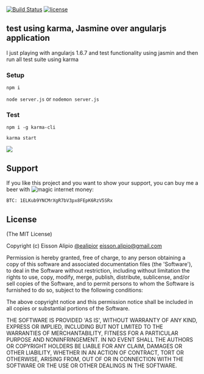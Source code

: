 [![Build Status](https://travis-ci.org/ealipio/testealo-menealo.svg?branch=master)](https://travis-ci.org/ealipio/testealo-menealo)
[![license](https://img.shields.io/github/license/ealipio/teste.svg)]()

## test using karma, Jasmine over angularjs application
I just playing with angularjs 1.6.7 and test functionality using jasmin and then run all test suite using karma
### Setup

`npm i`

`node server.js` or `nodemon server.js`

### Test

`npm i -g karma-cli`

`karma start`

![](https://applause-prodmktg.s3.amazonaws.com/2017/10/14/19/56/32/20b7029f-ce7f-402c-a699-00e1b3a950c6/joker-when-to-stop-testing.jpg)

## Support

If you like this project and you want to show your support, you can buy me a beer with ![magic internet money](https://i.imgur.com/mScSiOo.jpg?1):

```
BTC: 1ELKub9YNCMrXgR7bV3px8FEpK6RzV5SRx

```

## License

(The MIT License)

Copyright (c) Eisson Alipio [@ealipior](https://twitter.com/ealipior) [eisson.alipio@gmail.com](mailto:eisson.alipio@gmail.com)

Permission is hereby granted, free of charge, to any person obtaining a copy of this software and associated documentation files (the 'Software'), to deal in the Software without restriction, including without limitation the rights to use, copy, modify, merge, publish, distribute, sublicense, and/or sell copies of the Software, and to permit persons to whom the Software is furnished to do so, subject to the following conditions:

The above copyright notice and this permission notice shall be included in all copies or substantial portions of the Software.

THE SOFTWARE IS PROVIDED 'AS IS', WITHOUT WARRANTY OF ANY KIND, EXPRESS OR IMPLIED, INCLUDING BUT NOT LIMITED TO THE WARRANTIES OF MERCHANTABILITY, FITNESS FOR A PARTICULAR PURPOSE AND NONINFRINGEMENT. IN NO EVENT SHALL THE AUTHORS OR COPYRIGHT HOLDERS BE LIABLE FOR ANY CLAIM, DAMAGES OR OTHER LIABILITY, WHETHER IN AN ACTION OF CONTRACT, TORT OR OTHERWISE, ARISING FROM, OUT OF OR IN CONNECTION WITH THE SOFTWARE OR THE USE OR OTHER DEALINGS IN THE SOFTWARE.
